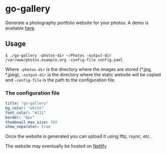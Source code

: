 # go-gallery

Generate a photography portfolio website for your photos.
A demo is available [here](https://photos.creekorful.org).

## Usage

```
$ ./go-gallery -photos-dir ~/Photos -output-dir /var/www/photos.example.org -config-file config.yaml
```

Where `-photos-dir` is the directory where the images are stored (*.jpg, *.jpeg), `-output-dir` is the directory where
the static website will be copied and `-config-file` is the path to the configuration file.

### The configuration file

```yaml
title: "go-gallery"
bg_color: "white"
font_color: "#111"
border: "8px"
thumbnail_max_size: 760
show_separator: true
``` 

Once the website is generated you can upload it using lftp, rsync, etc.

The website may eventually be hosted on [Netlify](https://www.netlify.com/)
